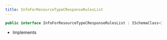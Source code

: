 ```yaml
---
title: InfoForResourceTypeCResponseRulesList
---
```


```csharp
public interface InfoForResourceTypeCResponseRulesList : ISchemaClass<InfoForResourceTypeCResponseRulesList>, ISchemaField, ISchemaClass, INativeHandle
```

- Implements

